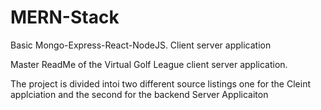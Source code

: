 # MERN-Stack
Basic Mongo-Express-React-NodeJS. Client server application 

Master ReadMe of the Virtual Golf League client server application. 

The project is divided intoi two different source listings one for the Cleint applciation 
and the second for the backend Server Applicaiton  
